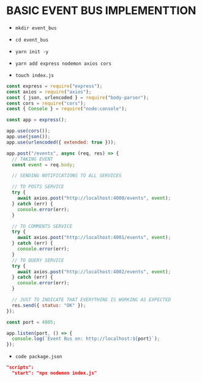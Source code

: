 # BASIC EVENT BUS IMPLEMENTTION

- `mkdir event_bus`

- `cd event_bus`

- `yarn init -y`

- `yarn add express nodemon axios cors`

- `touch index.js`

```js
const express = require("express");
const axios = require("axios");
const { json, urlencoded } = require("body-parser");
const cors = require("cors");
const { Console } = require("node:console");

const app = express();

app.use(cors());
app.use(json());
app.use(urlencoded({ extended: true }));

app.post("/events", async (req, res) => {
  // TAKING EVENT
  const event = req.body;

  // SENDING NOTIFICATIONS TO ALL SERVICES

  // TO POSTS SERVICE
  try {
    await axios.post("http://localhost:4000/events", event);
  } catch (err) {
    console.error(err);
  }

  // TO COMMENTS SERVICE
  try {
    await axios.post("http://localhost:4001/events", event);
  } catch (err) {
    console.error(err);
  }
  // TO QUERY SERVICE
  try {
    await axios.post("http://localhost:4002/events", event);
  } catch (err) {
    console.error(err);
  }

  // JUST TO INDICATE THAT EVERYTHING IS WORKING AS EXPECTED
  res.send({ status: "OK" });
});

const port = 4005;

app.listen(port, () => {
  console.log(`Event Bus on: http://localhost:${port}`);
});

```

- `code package.json`

```json
"scripts":
  "start": "npx nodemon index.js"
```
